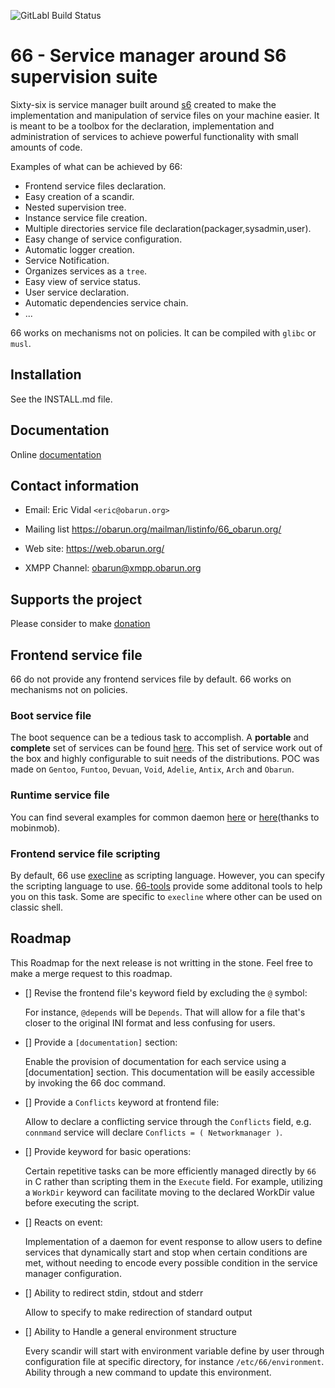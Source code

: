 ![GitLabl Build Status](https://git.obarun.org/Obarun/66/badges/master/pipeline.svg)

# 66 - Service manager around S6 supervision suite

Sixty-six is service manager built around [s6](http://skarnet.org/software/s6) created to make the implementation and manipulation of service files on your machine easier.
It is meant to be a toolbox for the declaration, implementation and administration of services to achieve powerful functionality with small amounts of code.

Examples of what can be achieved by 66:
* Frontend service files declaration.
* Easy creation of a scandir.
* Nested supervision tree.
* Instance service file creation.
* Multiple directories service file declaration(packager,sysadmin,user).
* Easy change of service configuration.
* Automatic logger creation.
* Service Notification.
* Organizes services as a `tree`.
* Easy view of service status.
* User service declaration.
* Automatic dependencies service chain.
* ...

66 works on mechanisms not on policies. It can be compiled with `glibc` or `musl`.

## Installation

See the INSTALL.md file.

## Documentation

Online [documentation](https://web.obarun.org/software/66/)

## Contact information

* Email:
  Eric Vidal `<eric@obarun.org>`

* Mailing list
  https://obarun.org/mailman/listinfo/66_obarun.org/

* Web site:
  https://web.obarun.org/

* XMPP Channel:
  obarun@xmpp.obarun.org


## Supports the project

Please consider to make [donation](https://web.obarun.org/index.php?id=18)

## Frontend service file

66 do not provide any frontend services file by default. 66 works on mechanisms not on policies.

### Boot service file

The boot sequence can be a tedious task to accomplish. A **portable** and **complete** set of services can be found [here](https://git.obarun.org/obmods/boot-66serv).
This set of service work out of the box and highly configurable to suit needs of the distributions.
POC was made on `Gentoo`, `Funtoo`, `Devuan`, `Void`, `Adelie`, `Antix`, `Arch` and `Obarun`.

### Runtime service file

You can find several examples for common daemon [here](https://git.obarun.org/pkg/observice) or [here](https://github.com/mobinmob/void-66-services)(thanks to mobinmob).

### Frontend service file scripting

By default, 66 use [execline](http://skarnet.org/software/execline) as scripting language. However, you can specify the scripting language to use.
[66-tools](https://git.obarun.org/obarun/66-tools) provide some additonal tools to help you on this task.
Some are specific to `execline` where other can be used on classic shell.

## Roadmap

This Roadmap for the next release is not writting in the stone. Feel free to make a merge request to this roadmap.

* [] Revise the frontend file's keyword field by excluding the `@` symbol:

  For instance, `@depends` will be `Depends`. That will allow for a file that's closer to the original INI format and less confusing for users.

* [] Provide a `[documentation]` section:

  Enable the provision of documentation for each service using a [documentation] section. This documentation will be easily accessible by invoking the 66 doc command.

* [] Provide a `Conflicts` keyword at frontend file:

  Allow to declare a conflicting service through the `Conflicts` field, e.g. `connmand` service will declare `Conflicts = ( Networkmanager )`.

* [] Provide keyword for basic operations:

  Certain repetitive tasks can be more efficiently managed directly by `66` in C rather than scripting them in the `Execute` field. For example, utilizing a `WorkDir` keyword can facilitate moving to the declared WorkDir value before executing the script.

* [] Reacts on event:

  Implementation of a daemon for event response to allow users to define services that dynamically start and stop when certain conditions are met, without needing to encode every possible condition in the service manager configuration.

* [] Ability to redirect stdin, stdout and stderr

  Allow to specify to make redirection of standard output

* [] Ability to Handle a general environment structure

  Every scandir will start with environment variable define by user through configuration file at specific directory, for instance `/etc/66/environment`.
  Ability through a new command to update this environment.